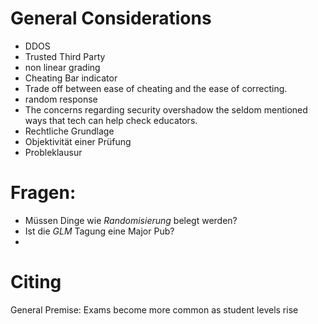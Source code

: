 # General Considerations

- DDOS
- Trusted Third Party
- non linear grading
- Cheating Bar indicator
- Trade off between ease of cheating and the ease of correcting.
- random response
- The concerns regarding security overshadow the seldom mentioned ways that tech can help check educators.
- Rechtliche Grundlage
- Objektivität einer Prüfung
- Probleklausur

# Fragen:

- Müssen Dinge wie *Randomisierung* belegt werden?
- Ist die *GLM* Tagung eine Major Pub?
- 

# Citing

General Premise: Exams become more common as student levels rise
